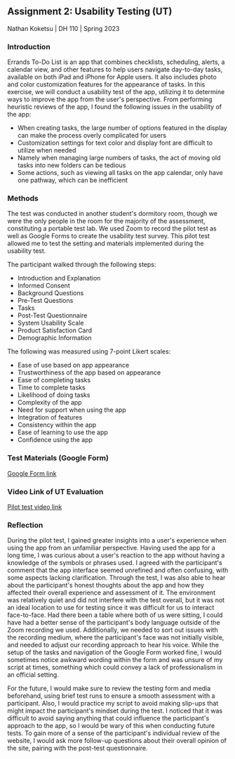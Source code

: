## Assignment 2: Usability Testing (UT)

Nathan Koketsu | DH 110 | Spring 2023

### Introduction
Errands To-Do List is an app that combines checklists, scheduling, alerts, a calendar view, and other features to help users navigate day-to-day tasks, available on both iPad and iPhone for Apple users. It also includes photo and color customization features for the appearance of tasks. In this exercise, we will conduct a usability test of the app, utilizing it to determine ways to improve the app from the user's perspective. From performing heuristic reviews of the app, I found the following issues in the usability of the app:
* When creating tasks, the large number of options featured in the display can make the process overly complicated for users
* Customization settings for text color and display font are difficult to utilize when needed
* Namely when managing large numbers of tasks, the act of moving old tasks into new folders can be tedious
* Some actions, such as viewing all tasks on the app calendar, only have one pathway, which can be inefficient

### Methods
The test was conducted in another student's dormitory room, though we were the only people in the room for the majority of the assessment, constituting a portable test lab. We used Zoom to record the pilot test as well as Google Forms to create the usability test survey. This pilot test allowed me to test the setting and materials implemented during the usability test.

The participant walked through the following steps:
* Introduction and Explanation
* Informed Consent
* Background Questions
* Pre-Test Questions
* Tasks
* Post-Test Questionnaire
* System Usability Scale
* Product Satisfaction Card
* Demographic Information

The following was measured using 7-point Likert scales:
* Ease of use based on app appearance
* Trustworthiness of the app based on appearance
* Ease of completing tasks
* Time to complete tasks
* Likelihood of doing tasks
* Complexity of the app
* Need for support when using the app
* Integration of features
* Consistency within the app
* Ease of learning to use the app
* Confidence using the app

### Test Materials (Google Form)
[Google Form link](https://docs.google.com/forms/d/1zK4t8rj7DQTRwoVmqo7MJ2sReqKF24T6QvyywYFFAw4/edit)

### Video Link of UT Evaluation
[Pilot test video link](https://drive.google.com/file/d/1or1fW-3YcgE9IHexGkZsf2r-BoXcuj9f/view?usp=sharing)

### Reflection
During the pilot test, I gained greater insights into a user's experience when using the app from an unfamiliar perspective. Having used the app for a long time, I was curious about a user's reaction to the app without having a knowledge of the symbols or phrases used. I agreed with the participant's comment that the app interface seemed unrefined and often confusing, with some aspects lacking clarification. Through the test, I was also able to hear about the participant's honest thoughts about the app and how they affected their overall experience and assessment of it. The environment was relatively quiet and did not interfere with the test overall, but it was not an ideal location to use for testing since it was difficult for us to interact face-to-face. Had there been a table where both of us were sitting, I could have had a better sense of the participant's body language outside of the Zoom recording we used. Additionally, we needed to sort out issues with the recording medium, where the participant's face was not initially visible, and needed to adjust our recording approach to hear his voice. While the setup of the tasks and navigation of the Google Form worked fine, I would sometimes notice awkward wording within the form and was unsure of my script at times, something which could convey a lack of professionalism in an official setting. 

For the future, I would make sure to review the testing form and media beforehand, using brief test runs to ensure a smooth assessment with a participant. Also, I would practice my script to avoid making slip-ups that might impact the participant's mindset during the test. I noticed that it was difficult to avoid saying anything that could influence the participant's approach to the app, so I would be wary of this when conducting future tests. To gain more of a sense of the participant's individual review of the website, I would ask more follow-up questions about their overall opinion of the site, pairing with the post-test questionnaire.
